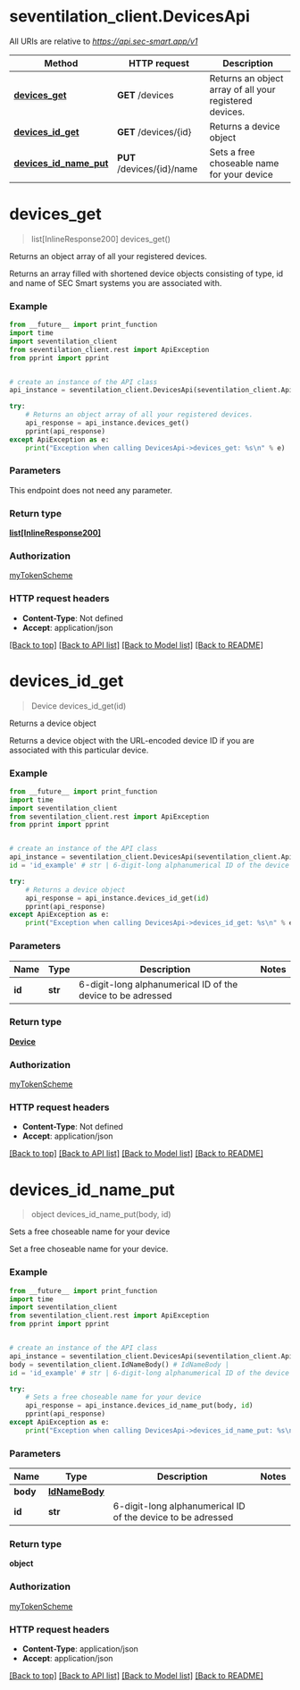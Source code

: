 # seventilation_client.DevicesApi

All URIs are relative to *https://api.sec-smart.app/v1*

Method | HTTP request | Description
------------- | ------------- | -------------
[**devices_get**](DevicesApi.md#devices_get) | **GET** /devices | Returns an object array of all your registered devices.
[**devices_id_get**](DevicesApi.md#devices_id_get) | **GET** /devices/{id} | Returns a device object
[**devices_id_name_put**](DevicesApi.md#devices_id_name_put) | **PUT** /devices/{id}/name | Sets a free choseable name for your device

# **devices_get**
> list[InlineResponse200] devices_get()

Returns an object array of all your registered devices.

Returns an array filled with shortened device objects consisting of type, id and name of SEC Smart systems you are associated with.

### Example
```python
from __future__ import print_function
import time
import seventilation_client
from seventilation_client.rest import ApiException
from pprint import pprint


# create an instance of the API class
api_instance = seventilation_client.DevicesApi(seventilation_client.ApiClient(configuration))

try:
    # Returns an object array of all your registered devices.
    api_response = api_instance.devices_get()
    pprint(api_response)
except ApiException as e:
    print("Exception when calling DevicesApi->devices_get: %s\n" % e)
```

### Parameters
This endpoint does not need any parameter.

### Return type

[**list[InlineResponse200]**](InlineResponse200.md)

### Authorization

[myTokenScheme](../README.md#myTokenScheme)

### HTTP request headers

 - **Content-Type**: Not defined
 - **Accept**: application/json

[[Back to top]](#) [[Back to API list]](../README.md#documentation-for-api-endpoints) [[Back to Model list]](../README.md#documentation-for-models) [[Back to README]](../README.md)

# **devices_id_get**
> Device devices_id_get(id)

Returns a device object

Returns a device object with the URL-encoded device ID if you are associated with this particular device.

### Example
```python
from __future__ import print_function
import time
import seventilation_client
from seventilation_client.rest import ApiException
from pprint import pprint


# create an instance of the API class
api_instance = seventilation_client.DevicesApi(seventilation_client.ApiClient(configuration))
id = 'id_example' # str | 6-digit-long alphanumerical ID of the device to be adressed

try:
    # Returns a device object
    api_response = api_instance.devices_id_get(id)
    pprint(api_response)
except ApiException as e:
    print("Exception when calling DevicesApi->devices_id_get: %s\n" % e)
```

### Parameters

Name | Type | Description  | Notes
------------- | ------------- | ------------- | -------------
 **id** | **str**| 6-digit-long alphanumerical ID of the device to be adressed | 

### Return type

[**Device**](Device.md)

### Authorization

[myTokenScheme](../README.md#myTokenScheme)

### HTTP request headers

 - **Content-Type**: Not defined
 - **Accept**: application/json

[[Back to top]](#) [[Back to API list]](../README.md#documentation-for-api-endpoints) [[Back to Model list]](../README.md#documentation-for-models) [[Back to README]](../README.md)

# **devices_id_name_put**
> object devices_id_name_put(body, id)

Sets a free choseable name for your device

Set a free choseable name for your device.

### Example
```python
from __future__ import print_function
import time
import seventilation_client
from seventilation_client.rest import ApiException
from pprint import pprint


# create an instance of the API class
api_instance = seventilation_client.DevicesApi(seventilation_client.ApiClient(configuration))
body = seventilation_client.IdNameBody() # IdNameBody | 
id = 'id_example' # str | 6-digit-long alphanumerical ID of the device to be adressed

try:
    # Sets a free choseable name for your device
    api_response = api_instance.devices_id_name_put(body, id)
    pprint(api_response)
except ApiException as e:
    print("Exception when calling DevicesApi->devices_id_name_put: %s\n" % e)
```

### Parameters

Name | Type | Description  | Notes
------------- | ------------- | ------------- | -------------
 **body** | [**IdNameBody**](IdNameBody.md)|  | 
 **id** | **str**| 6-digit-long alphanumerical ID of the device to be adressed | 

### Return type

**object**

### Authorization

[myTokenScheme](../README.md#myTokenScheme)

### HTTP request headers

 - **Content-Type**: application/json
 - **Accept**: application/json

[[Back to top]](#) [[Back to API list]](../README.md#documentation-for-api-endpoints) [[Back to Model list]](../README.md#documentation-for-models) [[Back to README]](../README.md)

